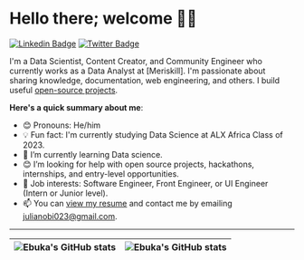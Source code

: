 # Hello there; welcome 👋🏾

[![Linkedin Badge](https://img.shields.io/badge/-Ebuka_Obi-blue?style=for-the-badge&logo=Linkedin&logoColor=white&link=https://www.linkedin.com/in/ebuka-obi)](https://www.linkedin.com/in/ebuka-obi) [![Twitter Badge](https://img.shields.io/badge/-@oga_ebus-1ca0f1?style=for-the-badge&logo=twitter&logoColor=white&link=https://twitter.com/oga_ebus)](https://twitter.com/oga_ebus)

I'm a Data Scientist, Content Creator, and Community Engineer who currently works as a Data Analyst at [Meriskill]. I'm passionate about sharing knowledge, documentation, web engineering, and others. I build useful [open-source projects](https://github.com/EbukaObi).

**Here's a quick summary about me**:

- 😊 Pronouns: He/him
- 💡 Fun fact: I'm currently studying Data Science at ALX Africa Class of 2023.
- 🌱 I’m currently learning Data science.
- 😊 I’m looking for help with open source projects, hackathons, internships, and entry-level opportunities.
- 💼 Job interests: Software Engineer, Front Engineer, or UI Engineer (Intern or Junior level).
- 📫 You can [view my resume](#) and contact me by emailing julianobi023@gmail.com.

---

| <img align="center" src="https://github-readme-stats.vercel.app/api?username=EbukaObi&show_icons=true&include_all_commits=true&hide_border=true" alt="Ebuka's GitHub stats" /> | <img align="center" src="https://github-readme-stats.vercel.app/api/top-langs/?username=EbukaObi&langs_count=8&layout=compact&hide_border=true" alt="Ebuka's GitHub stats" /> |
| ------------- | ------------- |
